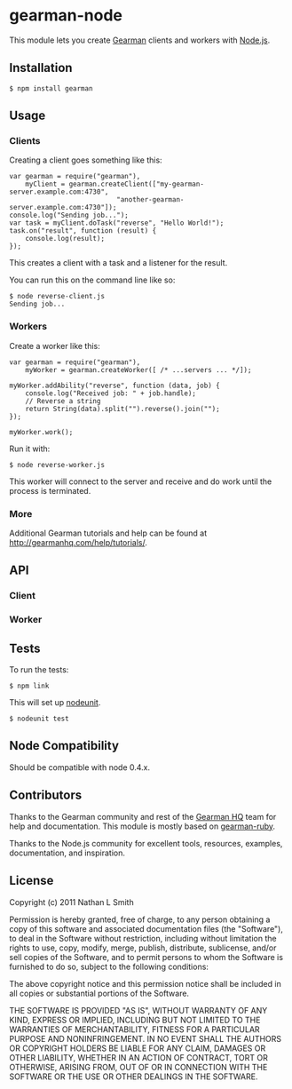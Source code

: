 # gearman-node

This module lets you create [Gearman](http://gearman.org/) clients and workers with [Node.js](http://nodejs.org/).

## Installation

    $ npm install gearman

## Usage

### Clients

Creating a client goes something like this:

    var gearman = require("gearman"),
        myClient = gearman.createClient(["my-gearman-server.example.com:4730",
                               "another-gearman-server.example.com:4730"]);
    console.log("Sending job...");
    var task = myClient.doTask("reverse", "Hello World!");
    task.on("result", function (result) {
        console.log(result);
    });

This creates a client with a task and a listener for the result.

You can run this on the command line like so:

    $ node reverse-client.js
    Sending job...

### Workers

Create a worker like this:

    var gearman = require("gearman"),
        myWorker = gearman.createWorker([ /* ...servers ... */]);

    myWorker.addAbility("reverse", function (data, job) {
        console.log("Received job: " + job.handle);
        // Reverse a string
        return String(data).split("").reverse().join("");
    });

    myWorker.work();

Run it with:

    $ node reverse-worker.js

This worker will connect to the server and receive and do work until the process is terminated.

### More

Additional Gearman tutorials and help can be found at http://gearmanhq.com/help/tutorials/.

## API

### Client

### Worker

## Tests

To run the tests:

    $ npm link

This will set up [nodeunit](https://github.com/caolan/nodeunit).

    $ nodeunit test

## Node Compatibility

Should be compatible with node 0.4.x.

## Contributors

Thanks to the Gearman community and rest of the [Gearman HQ](http://gearmanhq.com/) team for help and documentation. This module is mostly based on [gearman-ruby](https://github.com/gearman-ruby/gearman-ruby).

Thanks to the Node.js community for excellent tools, resources, examples, documentation, and inspiration.

## License

Copyright (c) 2011 Nathan L Smith

Permission is hereby granted, free of charge, to any person obtaining a copy
of this software and associated documentation files (the "Software"), to deal
in the Software without restriction, including without limitation the rights
to use, copy, modify, merge, publish, distribute, sublicense, and/or sell
copies of the Software, and to permit persons to whom the Software is
furnished to do so, subject to the following conditions:

The above copyright notice and this permission notice shall be included in
all copies or substantial portions of the Software.

THE SOFTWARE IS PROVIDED "AS IS", WITHOUT WARRANTY OF ANY KIND, EXPRESS OR
IMPLIED, INCLUDING BUT NOT LIMITED TO THE WARRANTIES OF MERCHANTABILITY,
FITNESS FOR A PARTICULAR PURPOSE AND NONINFRINGEMENT. IN NO EVENT SHALL THE
AUTHORS OR COPYRIGHT HOLDERS BE LIABLE FOR ANY CLAIM, DAMAGES OR OTHER
LIABILITY, WHETHER IN AN ACTION OF CONTRACT, TORT OR OTHERWISE, ARISING FROM,
OUT OF OR IN CONNECTION WITH THE SOFTWARE OR THE USE OR OTHER DEALINGS IN
THE SOFTWARE.
